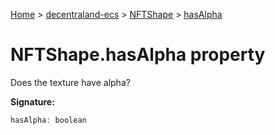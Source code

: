 [Home](./index) &gt; [decentraland-ecs](./decentraland-ecs.md) &gt; [NFTShape](./decentraland-ecs.nftshape.md) &gt; [hasAlpha](./decentraland-ecs.nftshape.hasalpha.md)

# NFTShape.hasAlpha property

Does the texture have alpha?

**Signature:**
```javascript
hasAlpha: boolean
```
